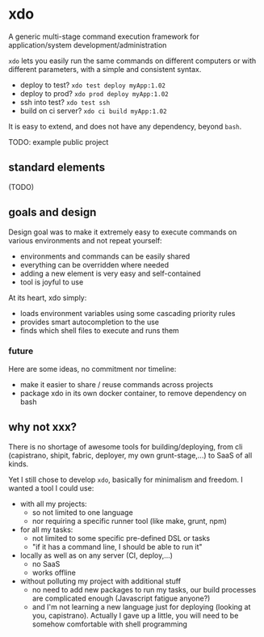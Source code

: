 # xdo
A generic multi-stage command execution framework for application/system development/administration

`xdo` lets you easily run the same commands on different computers or with different parameters,
with a simple and consistent syntax.

- deploy to test? `xdo test deploy myApp:1.02`
- deploy to prod? `xdo prod deploy myApp:1.02`
- ssh into test? `xdo test ssh`
- build on ci server? `xdo ci build myApp:1.02`

It is easy to extend, and does not have any dependency, beyond `bash`.

TODO: example public project

## standard elements

(TODO)

## goals and design

Design goal was to make it extremely easy to execute commands on various environments and
not repeat yourself:

- environments and commands can be easily shared
- everything can be overridden where needed
- adding a new element is very easy and self-contained
- tool is joyful to use

At its heart, xdo simply:

- loads environment variables using some cascading priority rules
- provides smart autocompletion to the use
- finds which shell files to execute and runs them

### future

Here are some ideas, no commitment nor timeline:

- make it easier to share / reuse commands across projects
- package xdo in its own docker container, to remove dependency on bash

## why not xxx?

There is no shortage of awesome tools for building/deploying, from cli
(capistrano, shipit, fabric, deployer, my own grunt-stage,...)
to SaaS of all kinds.

Yet I still chose to develop `xdo`, basically for minimalism and freedom.
I wanted a tool I could use:

- with all my projects:
    - so not limited to one language
    - nor requiring a specific runner tool (like make, grunt, npm)
- for all my tasks:
    - not limited to some specific pre-defined DSL or tasks
    - "if it has a command line, I should be able to run it"
- locally as well as on any server (CI, deploy,...)
    - no SaaS
    - works offline
- without polluting my project with additional stuff
    - no need to add new packages to run my tasks,
    our build processes are complicated enough (Javascript fatigue anyone?)
    - and I'm not learning a new language just for deploying (looking at you, capistrano).
    Actually I gave up a little, you will need to be somehow comfortable with shell programming 
